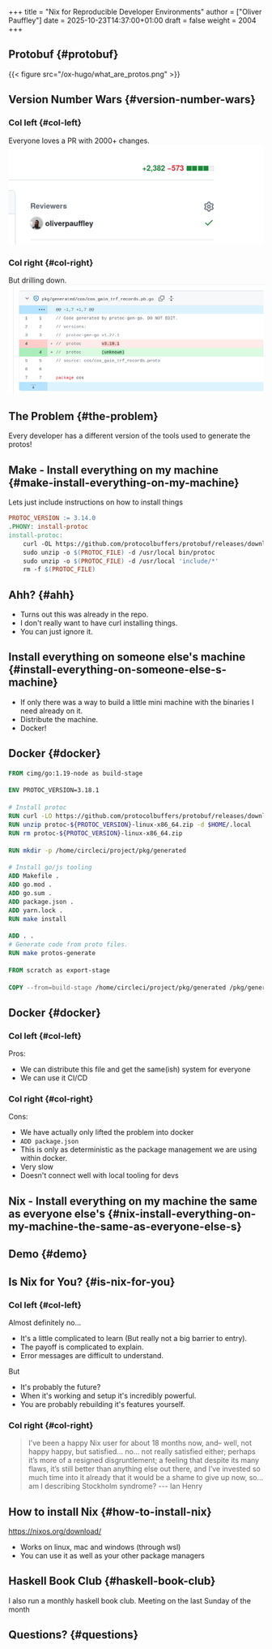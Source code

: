 +++
title = "Nix for Reproducible Developer Environments"
author = ["Oliver Pauffley"]
date = 2025-10-23T14:37:00+01:00
draft = false
weight = 2004
+++

## Protobuf {#protobuf}

{{< figure src="/ox-hugo/what_are_protos.png" >}}


## Version Number Wars {#version-number-wars}


### Col left {#col-left}

Everyone loves a PR with 2000+ changes.
![](/ox-hugo/pr_size.png)


### Col right {#col-right}

But drilling down.
![](/ox-hugo/why_big.png)


## The Problem {#the-problem}

Every developer has a different version of the tools used to generate the protos!


## Make - Install everything on my machine {#make-install-everything-on-my-machine}

Lets just include instructions on how to install things

```makefile
PROTOC_VERSION := 3.14.0
.PHONY: install-protoc
install-protoc:
	curl -OL https://github.com/protocolbuffers/protobuf/releases/download/v$(PROTOC_VERSION)/$(PROTOC_FILE)
	sudo unzip -o $(PROTOC_FILE) -d /usr/local bin/protoc
	sudo unzip -o $(PROTOC_FILE) -d /usr/local 'include/*'
	rm -f $(PROTOC_FILE)
```


## Ahh? {#ahh}

-   Turns out this was already in the repo.
-   I don't really want to have curl installing things.
-   You can just ignore it.


## Install everything on someone else's machine {#install-everything-on-someone-else-s-machine}

-   If only there was a way to build a little mini machine with the binaries I need already on it.
-   Distribute the machine.
-   Docker!


## Docker {#docker}

```dockerfile
FROM cimg/go:1.19-node as build-stage

ENV PROTOC_VERSION=3.18.1

# Install protoc
RUN curl -LO https://github.com/protocolbuffers/protobuf/releases/download/v${PROTOC_VERSION}/protoc-${PROTOC_VERSION}-linux-x86_64.zip
RUN unzip protoc-${PROTOC_VERSION}-linux-x86_64.zip -d $HOME/.local
RUN rm protoc-${PROTOC_VERSION}-linux-x86_64.zip

RUN mkdir -p /home/circleci/project/pkg/generated

# Install go/js tooling
ADD Makefile .
ADD go.mod .
ADD go.sum .
ADD package.json .
ADD yarn.lock .
RUN make install

ADD . .
# Generate code from proto files.
RUN make protos-generate

FROM scratch as export-stage

COPY --from=build-stage /home/circleci/project/pkg/generated /pkg/generated
```


## Docker {#docker}


### Col left {#col-left}

Pros:

-   We can distribute this file and get the same(ish) system for everyone
-   We can use it CI/CD


### Col right {#col-right}

Cons:

-   We have actually only lifted the problem into docker
-   `ADD package.json`
-   This is only as deterministic as the package management we are using within docker.
-   Very slow
-   Doesn't connect well with local tooling for devs


## Nix - Install everything on my machine the same as everyone else's {#nix-install-everything-on-my-machine-the-same-as-everyone-else-s}


## Demo {#demo}


## Is Nix for You? {#is-nix-for-you}


### Col left {#col-left}

Almost definitely no...

-   It's a little complicated to learn (But really not a big barrier to entry).
-   The payoff is complicated to explain.
-   Error messages are difficult to understand.

But

-   It's probably the future?
-   When it's working and setup it's incredibly powerful.
-   You are probably rebuilding it's features yourself.


### Col right {#col-right}

> I’ve been a happy Nix user for about 18 months now, and– well, not happy happy, but satisfied… no… not really satisfied either; perhaps it’s more of a resigned disgruntlement; a feeling that despite its many flaws, it’s still better than anything else out there, and I’ve invested so much time into it already that it would be a shame to give up now, so… am I describing Stockholm syndrome?
> --- Ian Henry


## How to install Nix {#how-to-install-nix}

<https://nixos.org/download/>

-   Works on linux, mac and windows (through wsl)
-   You can use it as well as your other package managers


## Haskell Book Club {#haskell-book-club}

I also run a monthly haskell book club. Meeting on the last Sunday of the month


## Questions? {#questions}

